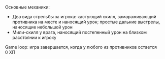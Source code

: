 Основные механики:
- Два вида стрельбы за игрока: кастующий скилл, замараживающий противника на месте и наносящий урон; простые дальние выстрелы, наносящие небольшой урон
- Мили-скилл у врага, наносящий постепенный урон на близком расстоянии к игроку
  
Game loop: игра завершается, когда у любого из противников остается 0 ХП
